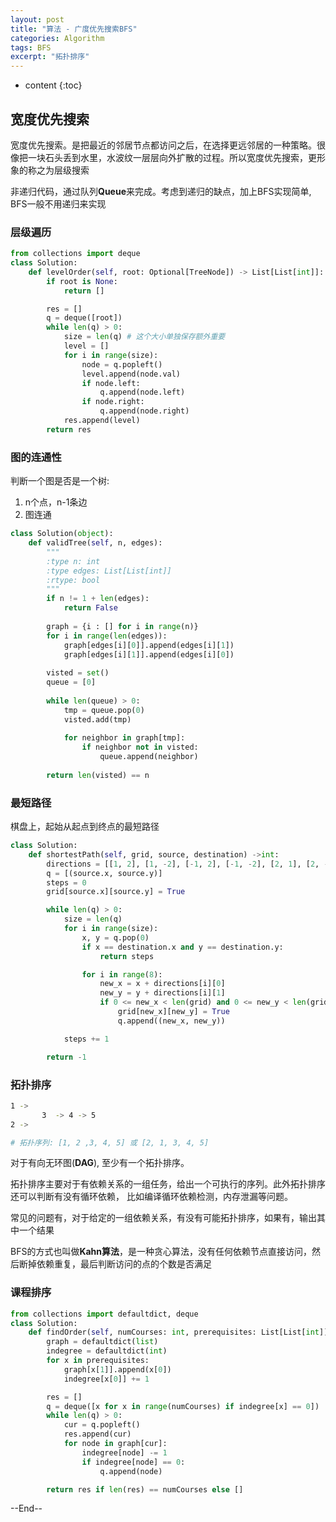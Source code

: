 ```yaml
---
layout: post
title: "算法 - 广度优先搜索BFS"
categories: Algorithm
tags: BFS
excerpt: "拓扑排序"
---
```


* content
{:toc}

## 宽度优先搜索

宽度优先搜索。是把最近的邻居节点都访问之后，在选择更远邻居的一种策略。很像把一块石头丢到水里，水波纹一层层向外扩散的过程。所以宽度优先搜索，更形象的称之为层级搜索

非递归代码，通过队列**Queue**来完成。考虑到递归的缺点，加上BFS实现简单, BFS一般不用递归来实现

### 层级遍历

```python
from collections import deque
class Solution:
    def levelOrder(self, root: Optional[TreeNode]) -> List[List[int]]:
        if root is None:
            return []

        res = []
        q = deque([root])
        while len(q) > 0:
            size = len(q) # 这个大小单独保存额外重要
            level = []
            for i in range(size):
                node = q.popleft()
                level.append(node.val)
                if node.left:
                    q.append(node.left)
                if node.right:
                    q.append(node.right)
            res.append(level)
        return res
```

### 图的连通性

判断一个图是否是一个树:

1. n个点，n-1条边
2. 图连通

```python
class Solution(object):
    def validTree(self, n, edges):
        """
        :type n: int
        :type edges: List[List[int]]
        :rtype: bool
        """
        if n != 1 + len(edges):
            return False
        
        graph = {i : [] for i in range(n)}
        for i in range(len(edges)):
            graph[edges[i][0]].append(edges[i][1])
            graph[edges[i][1]].append(edges[i][0])
            
        visted = set()
        queue = [0]
        
        while len(queue) > 0:
            tmp = queue.pop(0)
            visted.add(tmp)
            
            for neighbor in graph[tmp]:
                if neighbor not in visted:
                    queue.append(neighbor)
                    
        return len(visted) == n
```

### 最短路径

棋盘上，起始从起点到终点的最短路径

```python
class Solution:
    def shortestPath(self, grid, source, destination) ->int:
        directions = [[1, 2], [1, -2], [-1, 2], [-1, -2], [2, 1], [2, -1], [-2, 1], [-2, -1]]
        q = [(source.x, source.y)]
        steps = 0
        grid[source.x][source.y] = True

        while len(q) > 0:
            size = len(q)
            for i in range(size):
                x, y = q.pop(0)
                if x == destination.x and y == destination.y:
                    return steps

                for i in range(8):
                    new_x = x + directions[i][0]
                    new_y = y + directions[i][1]
                    if 0 <= new_x < len(grid) and 0 <= new_y < len(grid[x]) and not grid[new_x][new_y]:
                        grid[new_x][new_y] = True
                        q.append((new_x, new_y))

            steps += 1

        return -1
```

### 拓扑排序

```sh
1 ->
       3  -> 4 -> 5
2 ->

# 拓扑序列: [1, 2 ,3, 4, 5] 或 [2, 1, 3, 4, 5]
```

对于有向无环图(**DAG**), 至少有一个拓扑排序。

拓扑排序主要对于有依赖关系的一组任务，给出一个可执行的序列。此外拓扑排序还可以判断有没有循环依赖， 比如编译循环依赖检测，内存泄漏等问题。

常见的问题有，对于给定的一组依赖关系，有没有可能拓扑排序，如果有，输出其中一个结果

BFS的方式也叫做**Kahn算法**，是一种贪心算法，没有任何依赖节点直接访问，然后断掉依赖重复，最后判断访问的点的个数是否满足

### 课程排序

```python
from collections import defaultdict, deque
class Solution:
    def findOrder(self, numCourses: int, prerequisites: List[List[int]]) -> List[int]:
        graph = defaultdict(list)
        indegree = defaultdict(int)
        for x in prerequisites:
            graph[x[1]].append(x[0])
            indegree[x[0]] += 1

        res = []
        q = deque([x for x in range(numCourses) if indegree[x] == 0])
        while len(q) > 0:
            cur = q.popleft()
            res.append(cur)
            for node in graph[cur]:
                indegree[node] -= 1
                if indegree[node] == 0:
                    q.append(node)

        return res if len(res) == numCourses else []
```

--End--